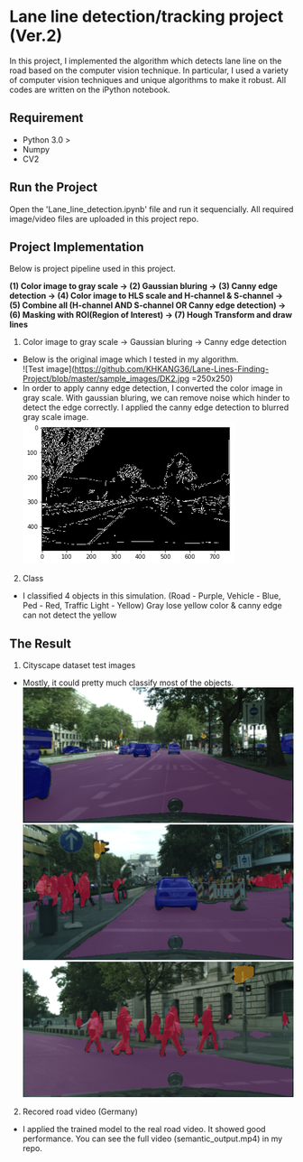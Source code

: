 # Lane line detection/tracking project (Ver.2)
In this project, I implemented the algorithm which detects lane line on the road based on the computer vision technique. In particular, I used a variety of computer vision techniques and unique algorithms to make it robust. All codes are written on the iPython notebook. 

## Requirement 
- Python 3.0 >
- Numpy
- CV2
  
## Run the Project 
Open the 'Lane_line_detection.ipynb' file and run it sequencially. All required image/video files are uploaded in this project repo.

## Project Implementation
Below is project pipeline used in this project.

**(1) Color image to gray scale → (2) Gaussian bluring → (3) Canny edge detection → (4) Color image to HLS scale and H-channel & S-channel → (5) Combine all (H-channel AND S-channel OR Canny edge detection) → (6) Masking with ROI(Region of Interest) → (7) Hough Transform and draw lines** 

1) Color image to gray scale → Gaussian bluring → Canny edge detection 
- Below is the original image which I tested in my algorithm.  
![Test image](https://github.com/KHKANG36/Lane-Lines-Finding-Project/blob/master/sample_images/DK2.jpg =250x250)
- In order to apply canny edge detection, I converted the color image in gray scale. With gaussian bluring, we can remove noise which hinder to detect the edge correctly. I applied the canny edge detection to blurred gray scale image.
![Test image](https://github.com/KHKANG36/Lane-Lines-Finding-Project/blob/master/sample_images/edge_detect_result.png)

2) Class
- I classified 4 objects in this simulation. (Road - Purple, Vehicle - Blue, Ped - Red, Traffic Light - Yellow)
Gray lose yellow color & canny edge can not detect the yellow 
 
## The Result
1) Cityscape dataset test images
- Mostly, it could pretty much classify most of the objects.
![Test image](https://github.com/KHKANG36/Semantic-Segmentation_Multiple-Class/blob/master/runs/berlin_000000_000019_leftImg8bit.png)
![Test image](https://github.com/KHKANG36/Semantic-Segmentation_Multiple-Class/blob/master/runs/berlin_000037_000019_leftImg8bit.png)
![Test image](https://github.com/KHKANG36/Semantic-Segmentation_Multiple-Class/blob/master/runs/berlin_000061_000019_leftImg8bit.png)

2) Recored road video (Germany)
- I applied the trained model to the real road video. It showed good performance. You can see the full video (semantic_output.mp4) in my repo. 
